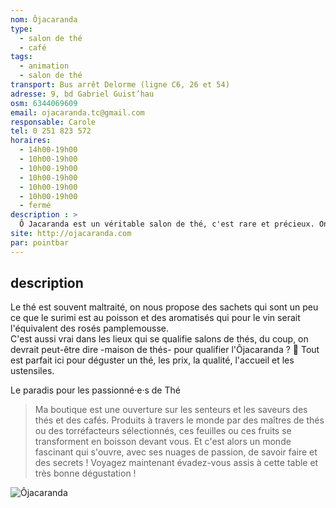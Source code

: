 ```yaml
---
nom: Ôjacaranda
type:
  - salon de thé
  - café
tags:
  - animation
  - salon de thé
transport: Bus arrêt Delorme (ligne C6, 26 et 54)
adresse: 9, bd Gabriel Guist’hau
osm: 6344069609
email: ojacaranda.tc@gmail.com 
responsable: Carole
tel: 0 251 823 572 
horaires:
  - 14h00-19h00
  - 10h00-19h00
  - 10h00-19h00
  - 10h00-19h00
  - 10h00-19h00
  - 10h00-19h00
  - fermé
description : >
  Ô Jacaranda est un véritable salon de thé, c'est rare et précieux. On y boit des thés de qualité ou on les déguste en -Gong Fu Cha-.
site: http://ojacaranda.com
par: pointbar
---
```


## description

Le thé est souvent maltraité, on nous propose des sachets qui sont un peu ce que le surimi est au poisson
et des aromatisés qui pour le vin serait l'équivalent des rosés pamplemousse.  
C'est aussi vrai dans les lieux qui se qualifie salons de thés, du coup, on devrait peut-être dire -maison de thés- pour qualifier l'Ôjacaranda ? 🤔
Tout est parfait ici pour déguster un thé, les prix, la qualité, l'accueil et les ustensiles.

Le paradis pour les passionné·e·s de Thé

> Ma boutique est une ouverture sur les senteurs et les saveurs des thés et des cafés. Produits à travers le monde par des maîtres de thés ou des torréfacteurs sélectionnés, ces feuilles ou ces fruits se transforment en boisson devant vous. Et c'est alors un monde fascinant qui s'ouvre, avec ses nuages de passion, de savoir faire et des secrets ! Voyagez maintenant évadez-vous assis à cette table et très bonne dégustation !

![Ôjacaranda](./media/ojacaranda.jpg)
